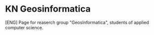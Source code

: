 # KN Geosinformatica
[ENG] Page for reaserch group "GeosInformatica", students of applied computer science. 
